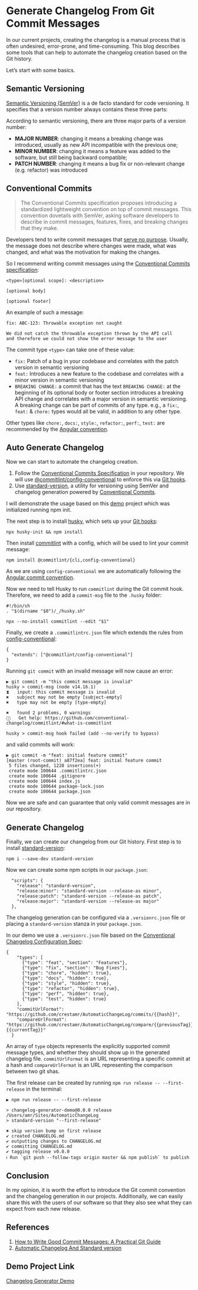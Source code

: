 Generate Changelog From Git Commit Messages
===============================================================================

In our current projects, creating the changelog is a manual process that is often undesired, error-prone, and time-consuming.
This blog describes some tools that can help to automate the changelog creation based on the Git history.

Let’s start with some basics.

Semantic Versioning[](#semantic-versioning)
-------------------------------------------

[Semantic Versioning (SemVer)](https://semver.org/) is a de facto standard for code versioning. It specifies that a version number always contains these three parts:

According to semantic versioning, there are three major parts of a version number:

* **MAJOR NUMBER**: changing it means a breaking change was introduced, usually as new API incompatible with the previous one;
* **MINOR NUMBER**: changing it means a feature was added to the software, but still being backward compatible;
* **PATCH NUMBER**: changing it means a bug fix or non-relevant change (e.g. refactor) was introduced

Conventional Commits[](#conventional-commits)
---------------------------------------------

> The Conventional Commits specification proposes introducing a standardized lightweight convention on top of commit messages. This convention dovetails with SemVer, asking software developers to describe in commit messages, features, fixes, and breaking changes that they make.

Developers tend to write commit messages that [serve no purpose](http://whatthecommit.com/). Usually, the message does not describe where changes were made, what was changed, and what was the motivation for making the changes.

So I recommend writing commit messages using the [Conventional Commits specification](https://www.conventionalcommits.org/en/v1.0.0-beta.2/):

    <type>[optional scope]: <description>
    
    [optional body]
    
    [optional footer]

An example of such a message:

    fix: ABC-123: Throwable exception not caught
    
    We did not catch the throwable exception thrown by the API call
    and therefore we could not show the error message to the user

The commit type `<type>` can take one of these value:

* `fix:` Patch of a bug in your codebase and correlates with the patch version in semantic versioning
* `feat:` Introduces a new feature to the codebase and correlates with a minor version in semantic versioning
* `BREAKING CHANGE:` a commit that has the text `BREAKING CHANGE:` at the beginning of its optional body or footer section introduces a breaking API change and correlates with a major version in semantic versioning. A breaking change can be part of commits of any type. e.g., a `fix:`, `feat:` & `chore:` types would all be valid, in addition to any other type.

Other types like `chore:`, `docs:`, `style:`, `refactor:`, `perf:`, `test:` are recommended by the [Angular convention](https://github.com/angular/angular/blob/22b96b9/CONTRIBUTING.md#-commit-message-guidelines).

Auto Generate Changelog[](#conventional-commits)
------------------------------------------------

Now we can start to automate the changelog creation.

1. Follow the [Conventional Commits Specification](https://conventionalcommits.org/) in your repository. We will use [@commitlint/config-conventional](https://github.com/conventional-changelog/commitlint/tree/master/%40commitlint/config-conventional) to enforce this via [Git hooks](https://git-scm.com/docs/githooks).
2. Use [standard-version](https://github.com/conventional-changelog/standard-version), a utility for versioning using SemVer and changelog generation powered by [Conventional Commits](https://www.conventionalcommits.org/).

I will demonstrate the usage based on this [demo](https://github.com/crestamr/AutomaticChangeLog) project which was initialized running npm init.

The next step is to install [husky](https://github.com/typicode/husky), which sets up your [Git hooks](https://git-scm.com/docs/githooks):

    npx husky-init && npm install

Then install [commitlint](https://github.com/conventional-changelog/commitlint) with a config, which will be used to lint your commit message:

    npm install @commitlint/{cli,config-conventional}

As we are using `config-conventional` we are automatically following the [Angular commit convention](https://github.com/angular/angular/blob/22b96b9/CONTRIBUTING.md#-commit-message-guidelines).

Now we need to tell Husky to run `commitlint` during the Git commit hook. Therefore, we need to add a `commit-msg` file to the `.husky` folder:

    #!/bin/sh
    . "$(dirname "$0")/_/husky.sh"
    
    npx --no-install commitlint --edit "$1"

Finally, we create a `.commitlintrc.json` file which extends the rules from [config-conventional](https://github.com/conventional-changelog/commitlint/tree/master/%40commitlint/config-conventional):

    {
      "extends": ["@commitlint/config-conventional"]
    }


Running `git commit` with an invalid message will now cause an error:

    ▶ git commit -m "this commit message is invalid"
    husky > commit-msg (node v14.16.1)
    ⧗   input: this commit message is invalid
    ✖   subject may not be empty [subject-empty]
    ✖   type may not be empty [type-empty]
    
    ✖   found 2 problems, 0 warnings
    ⓘ   Get help: https://github.com/conventional-changelog/commitlint/#what-is-commitlint
    
    husky > commit-msg hook failed (add --no-verify to bypass)

and valid commits will work:

    ▶ git commit -m "feat: initial feature commit"
    [master (root-commit) a87f2ea] feat: initial feature commit
     5 files changed, 1228 insertions(+)
     create mode 100644 .commitlintrc.json
     create mode 100644 .gitignore
     create mode 100644 index.js
     create mode 100644 package-lock.json
     create mode 100644 package.json

Now we are safe and can guarantee that only valid commit messages are in our repository.

Generate Changelog[](#generate-changelog)
-----------------------------------------

Finally, we can create our changelog from our Git history. First step is to install [standard-version](https://github.com/conventional-changelog/standard-version):

    npm i --save-dev standard-version

Now we can create some npm scripts in our `package.json`:

      "scripts": {
        "release": "standard-version",
        "release:minor": "standard-version --release-as minor",
        "release:patch": "standard-version --release-as patch",
        "release:major": "standard-version --release-as major"
      },


The changelog generation can be configured via a `.versionrc.json` file or placing a `standard-version` stanza in your `package.json`.

In our demo we use a `.versionrc.json` file based on the [Conventional Changelog Configuration Spec](https://github.com/conventional-changelog/conventional-changelog-config-spec/blob/master/versions/2.1.0/README.md):

    {
        "types": [
          {"type": "feat", "section": "Features"},
          {"type": "fix", "section": "Bug Fixes"},
          {"type": "chore", "hidden": true},
          {"type": "docs", "hidden": true},
          {"type": "style", "hidden": true},
          {"type": "refactor", "hidden": true},
          {"type": "perf", "hidden": true},
          {"type": "test", "hidden": true}
        ],
        "commitUrlFormat": "https://github.com/crestamr/AutomaticChangeLog/commits/{{hash}}",
        "compareUrlFormat": "https://github.com/crestamr/AutomaticChangeLog/compare/{{previousTag}}...{{currentTag}}"
      }


An array of `type` objects represents the explicitly supported commit message types, and whether they should show up in the generated changelog file. `commitUrlFormat` is an URL representing a specific commit at a hash and `compareUrlFormat` is an URL representing the comparison between two git shas.

The first release can be created by running `npm run release -- --first-release` in the terminal:

    ▶ npm run release -- --first-release
    
    > changelog-generator-demo@0.0.0 release /Users/amr/Sites/AutomaticChangeLog
    > standard-version "--first-release"
    
    ✖ skip version bump on first release
    ✔ created CHANGELOG.md
    ✔ outputting changes to CHANGELOG.md
    ✔ committing CHANGELOG.md
    ✔ tagging release v0.0.0
    ℹ Run `git push --follow-tags origin master && npm publish` to publish

Conclusion[](#conclusion)
-------------------------
In my opinion, it is worth the effort to introduce the Git commit convention and the changelog generation in our projects.
Additionally, we can easily share this with the users of our software so that they also see what they can expect from each new release.


References[](#references)
-------------------------

1) [How to Write Good Commit Messages: A Practical Git Guide](https://www.freecodecamp.org/news/writing-good-commit-messages-a-practical-guide/)
2) [Automatic Changelog And Standard version](https://lukasznojek.com/blog/2020/03/automatic-changelog-md-or-commitizer-and-standard-version-family/)

Demo Project Link[](#references)
-------------------------
[Changelog Generator Demo](https://github.com/crestamr/AutomaticChangeLog)

